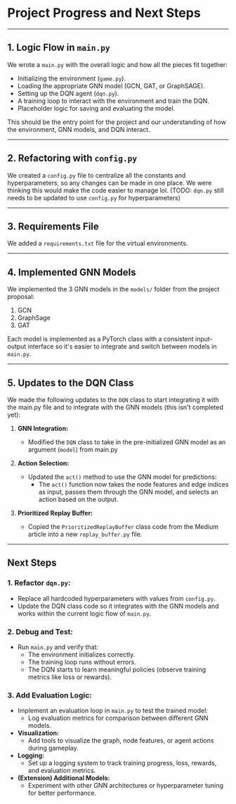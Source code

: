 # Project Progress and Next Steps
---

## 1. Logic Flow in `main.py`

We wrote a `main.py` with the overall logic and how all the pieces fit together:
- Initializing the environment (`game.py`).
- Loading the appropriate GNN model (GCN, GAT, or GraphSAGE).
- Setting up the DQN agent (`dqn.py`).
- A training loop to interact with the environment and train the DQN.
- Placeholder logic for saving and evaluating the model.

This should be the entry point for the project and our understanding of how the environment, GNN models, and DQN interact.

---

## 2. Refactoring with `config.py`

We created a `config.py` file to centralize all the constants and hyperparameters, so any changes can be made in one place. We were thinking this would make the code easier to manage lol. (TODO: `dqn.py` still needs to be updated to use `config.py` for hyperparameters)

---

## 3. Requirements File

We added a `requirements.txt` file for the virtual environments. 

---

## 4. Implemented GNN Models

We implemented the 3 GNN models in the `models/` folder from the project proposal:

1. GCN
2. GraphSage
3. GAT

Each model is implemented as a PyTorch class with a consistent input-output interface so it's easier to integrate and switch between models in `main.py`.

---

## 5. Updates to the DQN Class

We made the following updates to the `DQN` class to start integrating it with the main.py file and to integrate with the GNN models (this isn't completed yet):

1. **GNN Integration:**
   - Modified the `DQN` class to take in the pre-initialized GNN model as an argument (`model`) from main.py

2. **Action Selection:**
   - Updated the `act()` method to use the GNN model for predictions:
     - The `act()` function now takes the node features and edge indices as input, passes them through the GNN model, and selects an action based on the output.

4. **Prioritized Replay Buffer:**
   - Copied the `PrioritizedReplayBuffer` class code from the Medium article into a new `replay_buffer.py` file.

---


## Next Steps

### 1. Refactor `dqn.py`:
- Replace all hardcoded hyperparameters with values from `config.py`.
- Update the DQN class code so it integrates with the GNN models and works within the current logic flow of `main.py`.

### 2. Debug and Test:
- Run `main.py` and verify that:
  - The environment initializes correctly.
  - The training loop runs without errors.
  - The DQN starts to learn meaningful policies (observe training metrics like loss or rewards).

### 3. Add Evaluation Logic:
- Implement an evaluation loop in `main.py` to test the trained model:
  - Log evaluation metrics for comparison between different GNN models.
- **Visualization:**
  - Add tools to visualize the graph, node features, or agent actions during gameplay.
- **Logging:**
  - Set up a logging system to track training progress, loss, rewards, and evaluation metrics.
- **(Extension) Additional Models:**
  - Experiment with other GNN architectures or hyperparameter tuning for better performance.



